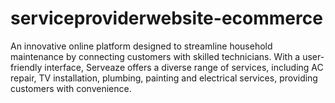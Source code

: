 # serviceproviderwebsite-ecommerce
An innovative online platform designed to streamline household maintenance by connecting customers with skilled technicians. With a user-friendly interface, Serveaze offers a diverse range of services, including AC repair, TV installation, plumbing, painting and electrical services, providing customers with convenience.
